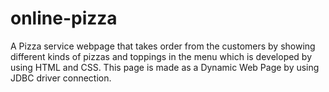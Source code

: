# online-pizza
A Pizza service webpage that takes order from the customers by showing different kinds of pizzas and toppings in the menu which is developed by using HTML and CSS. This page is made as a Dynamic Web Page by using JDBC driver connection. 
